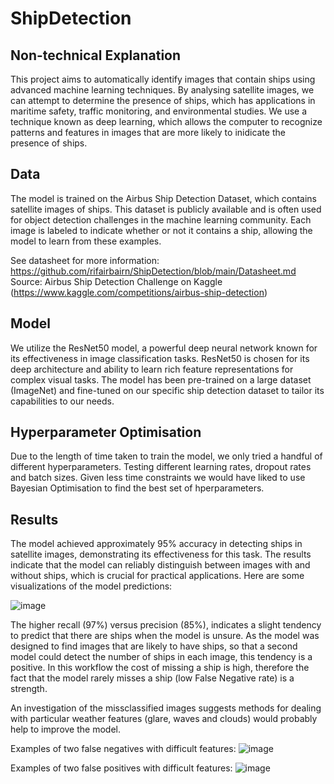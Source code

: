 # ShipDetection

## Non-technical Explanation
This project aims to automatically identify images that contain ships using advanced machine learning techniques. By analysing satellite images, we can attempt to determine the presence of ships, which has applications in maritime safety, traffic monitoring, and environmental studies. We use a technique known as deep learning, which allows the computer to recognize patterns and features in images that are more likely to inidicate the presence of ships.

## Data
The model is trained on the Airbus Ship Detection Dataset, which contains satellite images of ships. This dataset is publicly available and is often used for object detection challenges in the machine learning community. Each image is labeled to indicate whether or not it contains a ship, allowing the model to learn from these examples.

See datasheet for more information: https://github.com/rifairbairn/ShipDetection/blob/main/Datasheet.md
Source: Airbus Ship Detection Challenge on Kaggle (https://www.kaggle.com/competitions/airbus-ship-detection)

## Model
We utilize the ResNet50 model, a powerful deep neural network known for its effectiveness in image classification tasks. ResNet50 is chosen for its deep architecture and ability to learn rich feature representations for complex visual tasks. The model has been pre-trained on a large dataset (ImageNet) and fine-tuned on our specific ship detection dataset to tailor its capabilities to our needs.

## Hyperparameter Optimisation
Due to the length of time taken to train the model, we only tried a handful of different hyperparameters. Testing different learning rates, dropout rates and batch sizes. Given less time constraints we would have liked to use Bayesian Optimisation to find the best set of hperparameters. 

## Results
The model achieved approximately 95% accuracy in detecting ships in satellite images, demonstrating its effectiveness for this task. The results indicate that the model can reliably distinguish between images with and without ships, which is crucial for practical applications. Here are some visualizations of the model predictions:

![image](https://github.com/rifairbairn/ShipDetection/assets/77961773/e5e870b2-1e97-4d04-a8f1-795f77ccb368)

The higher recall (97%) versus precision (85%), indicates a slight tendency to predict that there are ships when the model is unsure. As the model was designed to find images that are likely to have ships, so that a second model could detect the number of ships in each image, this tendency is a positive. In this workflow the cost of missing a ship is high, therefore the fact that the model rarely misses a ship (low False Negative rate) is a strength.

An investigation of the missclassified images suggests methods for dealing with particular weather features (glare, waves and clouds) would probably help to improve the model. 

Examples of two false negatives with difficult features:
![image](https://github.com/rifairbairn/ShipDetection/assets/77961773/0095e3e9-6043-48f0-bad5-8b6290667a28)

Examples of two false positives with difficult features:
![image](https://github.com/rifairbairn/ShipDetection/assets/77961773/71e125b6-dc48-48eb-a05c-9ccb1c75c181)

